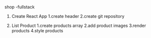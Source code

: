shop -fullstack

1. Create React App
   1.create header 
   2.create git repository

2. List Product
   1.create products array
   2.add product images
   3.render products
   4.style products

